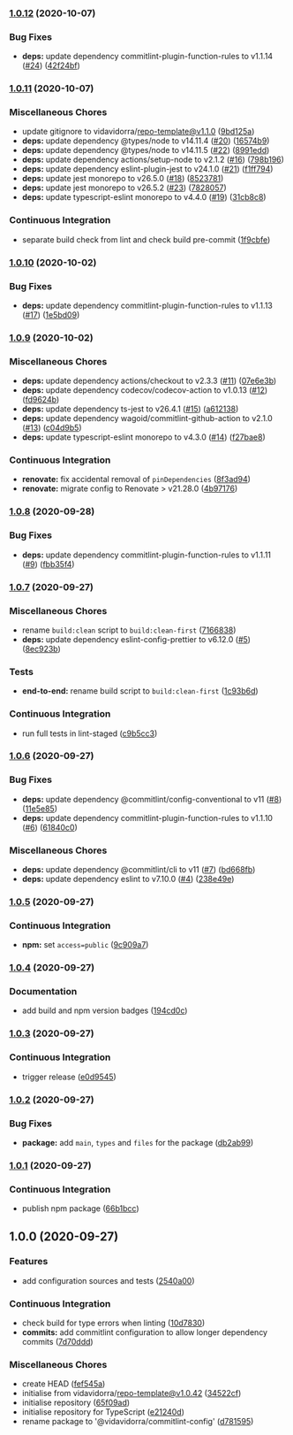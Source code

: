 ### [1.0.12](https://github.com/vidavidorra/commitlint-config/compare/v1.0.11...v1.0.12) (2020-10-07)


### Bug Fixes

* **deps:** update dependency commitlint-plugin-function-rules to v1.1.14 ([#24](https://github.com/vidavidorra/commitlint-config/issues/24)) ([42f24bf](https://github.com/vidavidorra/commitlint-config/commit/42f24bfd2cf5d9eca52cc4531c7cda7dccd6f20b))

### [1.0.11](https://github.com/vidavidorra/commitlint-config/compare/v1.0.10...v1.0.11) (2020-10-07)


### Miscellaneous Chores

* update gitignore to vidavidorra/repo-template@v1.1.0 ([9bd125a](https://github.com/vidavidorra/commitlint-config/commit/9bd125acdf14e79104050c3a277265775c6bcad5))
* **deps:** update dependency @types/node to v14.11.4 ([#20](https://github.com/vidavidorra/commitlint-config/issues/20)) ([16574b9](https://github.com/vidavidorra/commitlint-config/commit/16574b91b527237d320dfd42fb078425d8f513d1))
* **deps:** update dependency @types/node to v14.11.5 ([#22](https://github.com/vidavidorra/commitlint-config/issues/22)) ([8991edd](https://github.com/vidavidorra/commitlint-config/commit/8991eddec315a16c334b4b62bad5dadcdc878517))
* **deps:** update dependency actions/setup-node to v2.1.2 ([#16](https://github.com/vidavidorra/commitlint-config/issues/16)) ([798b196](https://github.com/vidavidorra/commitlint-config/commit/798b196d036b66405ad87aa6add0bb3a9abd1617))
* **deps:** update dependency eslint-plugin-jest to v24.1.0 ([#21](https://github.com/vidavidorra/commitlint-config/issues/21)) ([f1ff794](https://github.com/vidavidorra/commitlint-config/commit/f1ff794e94daba128e53e254d0e23ea7d29402d9))
* **deps:** update jest monorepo to v26.5.0 ([#18](https://github.com/vidavidorra/commitlint-config/issues/18)) ([8523781](https://github.com/vidavidorra/commitlint-config/commit/852378164798206731b643003490651af6760bcc))
* **deps:** update jest monorepo to v26.5.2 ([#23](https://github.com/vidavidorra/commitlint-config/issues/23)) ([7828057](https://github.com/vidavidorra/commitlint-config/commit/7828057df8cd24fa483bbf4c3840cbdfc36fb5cf))
* **deps:** update typescript-eslint monorepo to v4.4.0 ([#19](https://github.com/vidavidorra/commitlint-config/issues/19)) ([31cb8c8](https://github.com/vidavidorra/commitlint-config/commit/31cb8c89cd4d649da45e461aa65c123f357343cb))


### Continuous Integration

* separate build check from lint and check build pre-commit ([1f9cbfe](https://github.com/vidavidorra/commitlint-config/commit/1f9cbfe2470d2b2f2928ca3073e9a09ca17b76a6))

### [1.0.10](https://github.com/vidavidorra/commitlint-config/compare/v1.0.9...v1.0.10) (2020-10-02)


### Bug Fixes

* **deps:** update dependency commitlint-plugin-function-rules to v1.1.13 ([#17](https://github.com/vidavidorra/commitlint-config/issues/17)) ([1e5bd09](https://github.com/vidavidorra/commitlint-config/commit/1e5bd09a0087253b1fe8e2abe9e6890e59c17bdb))

### [1.0.9](https://github.com/vidavidorra/commitlint-config/compare/v1.0.8...v1.0.9) (2020-10-02)


### Miscellaneous Chores

* **deps:** update dependency actions/checkout to v2.3.3 ([#11](https://github.com/vidavidorra/commitlint-config/issues/11)) ([07e6e3b](https://github.com/vidavidorra/commitlint-config/commit/07e6e3b974a31e0c10481259001a1f5aff398eed))
* **deps:** update dependency codecov/codecov-action to v1.0.13 ([#12](https://github.com/vidavidorra/commitlint-config/issues/12)) ([fd9624b](https://github.com/vidavidorra/commitlint-config/commit/fd9624b7dab6790b68b6ec97d25526825ae06129))
* **deps:** update dependency ts-jest to v26.4.1 ([#15](https://github.com/vidavidorra/commitlint-config/issues/15)) ([a612138](https://github.com/vidavidorra/commitlint-config/commit/a612138a80081c5a5230c6dbad33b3e107822eba))
* **deps:** update dependency wagoid/commitlint-github-action to v2.1.0 ([#13](https://github.com/vidavidorra/commitlint-config/issues/13)) ([c04d9b5](https://github.com/vidavidorra/commitlint-config/commit/c04d9b56f1bc919e29d51e7b644142ed3fd58185))
* **deps:** update typescript-eslint monorepo to v4.3.0 ([#14](https://github.com/vidavidorra/commitlint-config/issues/14)) ([f27bae8](https://github.com/vidavidorra/commitlint-config/commit/f27bae8c1641dc2e0abc0329fa6c0ab4124b39c4))


### Continuous Integration

* **renovate:** fix accidental removal of `pinDependencies` ([8f3ad94](https://github.com/vidavidorra/commitlint-config/commit/8f3ad9456b7696eae1c649d7310605f93350cbcf))
* **renovate:** migrate config to Renovate > v21.28.0 ([4b97176](https://github.com/vidavidorra/commitlint-config/commit/4b97176469feb5371fa55c3e0db3f2261345b9c2))

### [1.0.8](https://github.com/vidavidorra/commitlint-config/compare/v1.0.7...v1.0.8) (2020-09-28)


### Bug Fixes

* **deps:** update dependency commitlint-plugin-function-rules to v1.1.11 ([#9](https://github.com/vidavidorra/commitlint-config/issues/9)) ([fbb35f4](https://github.com/vidavidorra/commitlint-config/commit/fbb35f445c6e205eb125f2a050c15a524f7ab9fc))

### [1.0.7](https://github.com/vidavidorra/commitlint-config/compare/v1.0.6...v1.0.7) (2020-09-27)


### Miscellaneous Chores

* rename `build:clean` script to `build:clean-first` ([7166838](https://github.com/vidavidorra/commitlint-config/commit/71668380143a80f1fe2617c03e5ba45ecb855fd9))
* **deps:** update dependency eslint-config-prettier to v6.12.0 ([#5](https://github.com/vidavidorra/commitlint-config/issues/5)) ([8ec923b](https://github.com/vidavidorra/commitlint-config/commit/8ec923b8e64c82ff8f0503ed659b11f1f1f65f0b))


### Tests

* **end-to-end:** rename build script to `build:clean-first` ([1c93b6d](https://github.com/vidavidorra/commitlint-config/commit/1c93b6d98441730d578f6f73b3a78a653ca2db67))


### Continuous Integration

* run full tests in lint-staged ([c9b5cc3](https://github.com/vidavidorra/commitlint-config/commit/c9b5cc38a8a1f6e9bde1151e3f65ddc39882c4ab))

### [1.0.6](https://github.com/vidavidorra/commitlint-config/compare/v1.0.5...v1.0.6) (2020-09-27)


### Bug Fixes

* **deps:** update dependency @commitlint/config-conventional to v11 ([#8](https://github.com/vidavidorra/commitlint-config/issues/8)) ([11e5e85](https://github.com/vidavidorra/commitlint-config/commit/11e5e85eaef5266f606f8c92a684dabbcaa6111a))
* **deps:** update dependency commitlint-plugin-function-rules to v1.1.10 ([#6](https://github.com/vidavidorra/commitlint-config/issues/6)) ([61840c0](https://github.com/vidavidorra/commitlint-config/commit/61840c0c78b32cfdd2d474e5c413eada97f2077c))


### Miscellaneous Chores

* **deps:** update dependency @commitlint/cli to v11 ([#7](https://github.com/vidavidorra/commitlint-config/issues/7)) ([bd668fb](https://github.com/vidavidorra/commitlint-config/commit/bd668fb9d77c677ea8c806ce34c2c61367847fc8))
* **deps:** update dependency eslint to v7.10.0 ([#4](https://github.com/vidavidorra/commitlint-config/issues/4)) ([238e49e](https://github.com/vidavidorra/commitlint-config/commit/238e49ef36ea3656bd41b63b5d8047ed5f714892))

### [1.0.5](https://github.com/vidavidorra/commitlint-config/compare/v1.0.4...v1.0.5) (2020-09-27)


### Continuous Integration

* **npm:** set `access=public` ([9c909a7](https://github.com/vidavidorra/commitlint-config/commit/9c909a79b06eca1dae38788fbf0fab6364031dcf))

### [1.0.4](https://github.com/vidavidorra/commitlint-config/compare/v1.0.3...v1.0.4) (2020-09-27)


### Documentation

* add build and npm version badges ([194cd0c](https://github.com/vidavidorra/commitlint-config/commit/194cd0c543ec39e274f044a1a5324abd9066db76))

### [1.0.3](https://github.com/vidavidorra/commitlint-config/compare/v1.0.2...v1.0.3) (2020-09-27)


### Continuous Integration

* trigger release ([e0d9545](https://github.com/vidavidorra/commitlint-config/commit/e0d95450886ddea655e3477c082463f491016a1a))

### [1.0.2](https://github.com/vidavidorra/commitlint-config/compare/v1.0.1...v1.0.2) (2020-09-27)


### Bug Fixes

* **package:** add `main`, `types` and `files` for the package ([db2ab99](https://github.com/vidavidorra/commitlint-config/commit/db2ab992dc62807c2946d0caf5b362094543a700))

### [1.0.1](https://github.com/vidavidorra/commitlint-config/compare/v1.0.0...v1.0.1) (2020-09-27)


### Continuous Integration

* publish npm package ([66b1bcc](https://github.com/vidavidorra/commitlint-config/commit/66b1bccbc4f134711b3d3e143cdd1987eb95c8c3))

## 1.0.0 (2020-09-27)


### Features

* add configuration sources and tests ([2540a00](https://github.com/vidavidorra/commitlint-config/commit/2540a002243ae0da2530f875dc04b664f19a4632))


### Continuous Integration

* check build for type errors when linting ([10d7830](https://github.com/vidavidorra/commitlint-config/commit/10d783051f3d76cd8e4e4a0fdcfb7cf516d9a032))
* **commits:** add commitlint configuration to allow longer dependency commits ([7d70ddd](https://github.com/vidavidorra/commitlint-config/commit/7d70ddd44e2c05182cebf62703f575133abd9aab))


### Miscellaneous Chores

* create HEAD ([fef545a](https://github.com/vidavidorra/commitlint-config/commit/fef545a291097223803186eb531b092fdb12d0a8))
* initialise from vidavidorra/repo-template@v1.0.42 ([34522cf](https://github.com/vidavidorra/commitlint-config/commit/34522cf488d512cfce4238c695ebede7bc51180c))
* initialise repository ([65f09ad](https://github.com/vidavidorra/commitlint-config/commit/65f09ad4bd9a4da122868590e63cb86fee43960c))
* initialise repository for TypeScript ([e21240d](https://github.com/vidavidorra/commitlint-config/commit/e21240d181525f74c51d2f672821aeca0c47965d))
* rename package to '@vidavidorra/commitlint-config' ([d781595](https://github.com/vidavidorra/commitlint-config/commit/d78159543a3ec949960f9641a0faad7a7fd36ed2))
